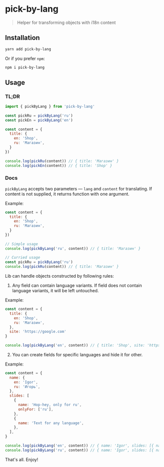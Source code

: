 # pick-by-lang
 
> Helper for transforming objects with i18n content
 
## Installation
 
```sh
yarn add pick-by-lang
```
 
Or if you prefer `npm`:
 
```sh
npm i pick-by-lang
```
 
## Usage
 
### TL;DR
 
```js
import { pickByLang } from 'pick-by-lang'
 
const pickRu = pickByLang('ru')
const pickEn = pickByLang('en')
 
const content = {
  title: {
    en: 'Shop',
    ru: 'Магазин',
  }
})
 
console.log(pickRu(content)) // { title: 'Магазин' }
console.log(pickEn(content)) // { title: 'Shop' }
```
 
### Docs
 
`pickByLang` accepts two parameters — `lang` and `content` for translating. If content is not supplied, it returns function with one argument.
 
Example:
```js
const content = {
  title: {
    en: 'Shop',
    ru: 'Магазин',
  }
})
 
// Simple usage
console.log(pickByLang('ru', content)) // { title: 'Магазин' }
 
// Curried usage
const pickRu = pickByLang('ru')
console.log(pickRu(content)) // { title: 'Магазин' }
```
 
Lib can handle objects constructed by following rules:
 
1. Any field can contain language variants. If field does not contain language variants, it will be left untouched.
 
Example:
```js
const content = {
  title: {
    en: 'Shop',
    ru: 'Магазин',
  },
  site: 'https://google.com'
}
 
console.log(pickByLang('en', content)) // { title: 'Shop', site: 'https://google.com' }
```
 
2. You can create fields for specific languages and hide it for other.
 
Example:
```js
const content = {
  name: {
    en: 'Igor',
    ru: 'Игорь',
  },
  slides: [
    {
      name: 'Hop-hey, only for ru',
      onlyFor: ['ru'],
    },
    {
      name: 'Text for any language',
    },
  ],
}
 
console.log(pickByLang('en', content)) // { name: 'Igor', slides: [{ name: 'Text for any language' }] }
console.log(pickByLang('ru', content)) // { name: 'Igor', slides: [{ name: 'Hop-hey, only for ru' }, { name: ''Text for any language' }] }
```
 
That's all. Enjoy!